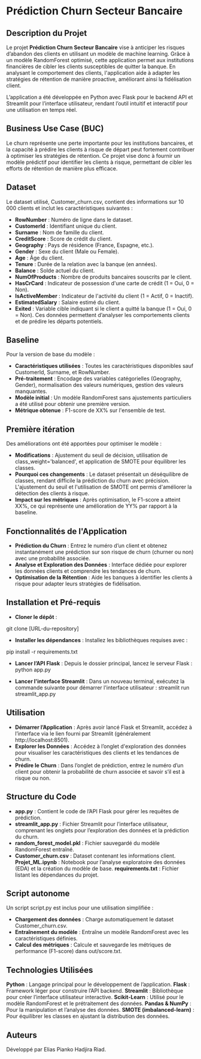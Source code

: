 # 				Prédiction Churn Secteur Bancaire
## 	Description du Projet

Le projet **Prédiction Churn Secteur Bancaire** vise à anticiper les risques d’abandon des clients en utilisant un modèle de machine learning. Grâce à un modèle RandomForest optimisé, cette application permet aux institutions financières de cibler les clients susceptibles de quitter la banque. En analysant le comportement des clients, l'application aide à adapter les stratégies de rétention de manière proactive, améliorant ainsi la fidélisation client.

L’application a été développée en Python avec Flask pour le backend API et Streamlit pour l’interface utilisateur, rendant l’outil intuitif et interactif pour une utilisation en temps réel.

## 	Business Use Case (BUC)
Le churn représente une perte importante pour les institutions bancaires, et la capacité à prédire les clients à risque de départ peut fortement contribuer à optimiser les stratégies de rétention. Ce projet vise donc à fournir un modèle prédictif pour identifier les clients à risque, permettant de cibler les efforts de rétention de manière plus efficace.

## 	Dataset
Le dataset utilisé, Customer_churn.csv, contient des informations sur 10 000 clients et inclut les caractéristiques suivantes :

- **RowNumber** : Numéro de ligne dans le dataset.
- **CustomerId** : Identifiant unique du client.
- **Surname** : Nom de famille du client.
- **CreditScore** : Score de crédit du client.
- **Geography** : Pays de résidence (France, Espagne, etc.).
- **Gender** : Sexe du client (Male ou Female).
- **Age** : Âge du client.
- **Tenure** : Durée de la relation avec la banque (en années).
- **Balance** : Solde actuel du client.
- **NumOfProducts** : Nombre de produits bancaires souscrits par le client.
- **HasCrCard** : Indicateur de possession d'une carte de crédit (1 = Oui, 0 = Non).
- **IsActiveMember** : Indicateur de l'activité du client (1 = Actif, 0 = Inactif).
- **EstimatedSalary** : Salaire estimé du client.
- **Exited** : Variable cible indiquant si le client a quitté la banque (1 = Oui, 0 = Non).
Ces données permettent d’analyser les comportements clients et de prédire les départs potentiels.

## 	Baseline
Pour la version de base du modèle :

- **Caractéristiques utilisées** : Toutes les caractéristiques disponibles sauf CustomerId, Surname, et RowNumber.
- **Pré-traitement** : Encodage des variables catégorielles (Geography, Gender), normalisation des valeurs numériques, gestion des valeurs manquantes.
- **Modèle initial** : Un modèle RandomForest sans ajustements particuliers a été utilisé pour obtenir une première version.
- **Métrique obtenue** : F1-score de XX% sur l'ensemble de test.

## 	Première itération
Des améliorations ont été apportées pour optimiser le modèle :

- **Modifications** : Ajustement du seuil de décision, utilisation de class_weight='balanced', et application de SMOTE pour équilibrer les classes.
- **Pourquoi ces changements** : Le dataset présentait un déséquilibre de classes, rendant difficile la prédiction du churn avec précision. L'ajustement du seuil et l'utilisation de SMOTE ont permis d'améliorer la détection des clients à risque.
- **Impact sur les métriques** : Après optimisation, le F1-score a atteint XX%, ce qui représente une amélioration de YY% par rapport à la baseline.

## 	Fonctionnalités de l'Application
- **Prédiction du Churn** : Entrez le numéro d’un client et obtenez instantanément une prédiction sur son risque de churn (churner ou non) avec une probabilité associée.
- **Analyse et Exploration des Données** : Interface dédiée pour explorer les données clients et comprendre les tendances de churn.
- **Optimisation de la Rétention** : Aide les banques à identifier les clients à risque pour adapter leurs stratégies de fidélisation.

## 	Installation et Pré-requis

- **Cloner le dépôt** :

git clone [URL-du-repository]

- **Installer les dépendances** : Installez les bibliothèques requises avec :

pip install -r requirements.txt

- **Lancer l’API Flask** : Depuis le dossier principal, lancez le serveur Flask :
python app.py

- **Lancer l'interface Streamlit** : Dans un nouveau terminal, exécutez la commande suivante pour démarrer l'interface utilisateur :
streamlit run streamlit_app.py

## 	Utilisation

- **Démarrer l’Application** : Après avoir lancé Flask et Streamlit, accédez à l’interface via le lien fourni par Streamlit (généralement http://localhost:8501).
- **Explorer les Données** : Accédez à l’onglet d'exploration des données pour visualiser les caractéristiques des clients et les tendances de churn.
- **Prédire le Churn** : Dans l’onglet de prédiction, entrez le numéro d’un client pour obtenir la probabilité de churn associée et savoir s’il est à risque ou non.

## 	Structure du Code

- **app.py** : Contient le code de l’API Flask pour gérer les requêtes de prédiction.
- **streamlit_app.py** : Fichier Streamlit pour l’interface utilisateur, comprenant les onglets pour l’exploration des données et la prédiction du churn.
- **random_forest_model.pkl** : Fichier sauvegardé du modèle RandomForest entraîné.
- **Customer_churn.csv** : Dataset contenant les informations client.
**Projet_ML.ipynb** : Notebook pour l’analyse exploratoire des données (EDA) et la création du modèle de base.
**requirements.txt** : Fichier listant les dépendances du projet.

## 	Script autonome
Un script script.py est inclus pour une utilisation simplifiée :

- **Chargement des données** : Charge automatiquement le dataset Customer_churn.csv.
- **Entraînement du modèle** : Entraîne un modèle RandomForest avec les caractéristiques définies.
- **Calcul des métriques** : Calcule et sauvegarde les métriques de performance (F1-score) dans out/score.txt.
## 	Technologies Utilisées
**Python** : Langage principal pour le développement de l’application.
**Flask** : Framework léger pour construire l’API backend.
**Streamlit** : Bibliothèque pour créer l’interface utilisateur interactive.
**Scikit-Learn** : Utilisé pour le modèle RandomForest et le prétraitement des données.
**Pandas & NumPy** : Pour la manipulation et l’analyse des données.
**SMOTE (imbalanced-learn)** : Pour équilibrer les classes en ajustant la distribution des données.

## 	Auteurs

Développé par Elias Pianko Hadjira Riad.  
